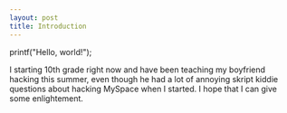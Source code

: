 ```yaml
---
layout: post
title: Introduction
---
```


printf("Hello, world!");

I starting 10th grade right now and have been teaching my boyfriend hacking this summer, even though he had a lot of annoying skript kiddie questions about hacking MySpace when I started.  I hope that I can give some enlightement.

